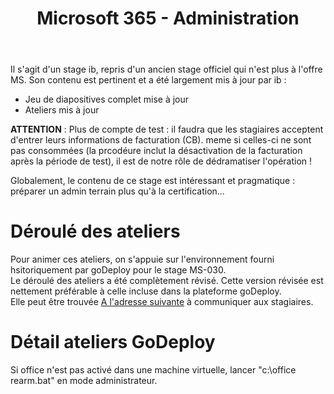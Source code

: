 ﻿---
title: Microsoft 365 - Administration
goDeploy: true
m365: true
lastEdit: 04/04/2023
---
Il s'agit d'un stage ib, repris d'un ancien stage officiel qui n'est plus à l'offre MS.
Son contenu est pertinent et a été largement mis à jour par ib :
- Jeu de diapositives complet mise à jour
- Ateliers mis à jour 

**ATTENTION** : Plus de compte de test : il faudra que les stagiaires acceptent d'entrer leurs informations de facturation (CB). meme si celles-ci ne sont pas consommées (la prcodéure inclut la désactivation de la facturation après la période de test), il est de notre rôle de dédramatiser l'opération !

Globalement, le contenu de ce stage est intéressant et pragmatique : préparer un admin terrain plus qu'à la certification...
# Déroulé des ateliers
Pour animer ces ateliers, on s'appuie sur l'environnement fourni hsitoriquement par goDeploy pour le stage MS-030.  
Le déroulé des ateliers a été complètement révisé. Cette version révisée est nettement préférable à celle incluse dans la plateforme goDeploy.  
Elle peut être trouvée [A l'adresse suivante](https://github.com/renaudwangler/ib/tree/master/labs/msms030) à communiquer aux stagiaires.
# Détail ateliers GoDeploy
Si office n'est pas activé dans une machine virtuelle, lancer "c:\office rearm.bat" en mode administrateur.
